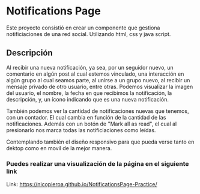 # Notifications Page

Este proyecto consistió en crear un componente que gestiona notificiaciones de una red social. Utilizando html, css y java script.

## Descripción

Al recibir una nueva notificación, ya sea, por un seguidor nuevo, un comentario en algún post al cual estemos vinculado, una interacción en algún grupo al cual seamos parte, al unirse a un grupo nuevo, al recibir un mensaje privado de otro usuario, entre otras. Podemos visualizar la imagen del usuario, el nombre, la fecha en que recibimos la notificación, la descripción, y, un ícono indicando que es una nueva notificación.

También podemos ver la cantidad de notificaciones nuevas que tenemos, con un contador. El cual cambia en función de la cantidad de las notificaciones. Además con un botón de "Mark all as read", el cual al presionarlo nos marca todas las notificiaciones como leídas.

Contemplando también el diseño responsivo para que pueda verse tanto en dektop como en movil de la mejor manera.

### Puedes realizar una visualización de la página en el siguiente link

Link: https://nicopieroa.github.io/NotificationsPage-Practice/
